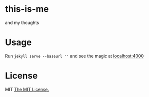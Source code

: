 # this-is-me
and my thoughts

# Usage
Run `jekyll serve --baseurl ''` and see the magic at [localhost:4000](http://127.0.0.1:4000)

# License
MIT [The MIT License.](https://opensource.org/licenses/MIT)

